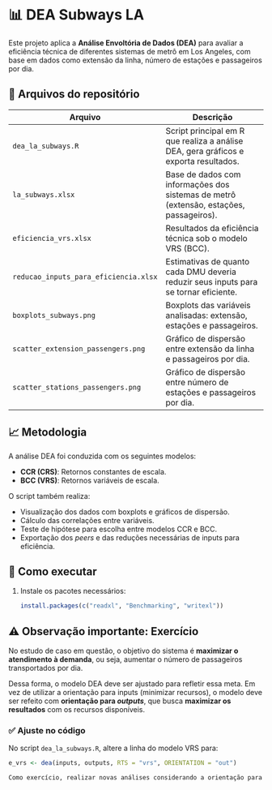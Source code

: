 # 📊 DEA Subways LA

Este projeto aplica a **Análise Envoltória de Dados (DEA)** para avaliar a eficiência técnica de diferentes sistemas de metrô em Los Angeles, com base em dados como extensão da linha, número de estações e passageiros por dia.

## 📁 Arquivos do repositório

| Arquivo | Descrição |
|--------|-----------|
| `dea_la_subways.R` | Script principal em R que realiza a análise DEA, gera gráficos e exporta resultados. |
| `la_subways.xlsx` | Base de dados com informações dos sistemas de metrô (extensão, estações, passageiros). |
| `eficiencia_vrs.xlsx` | Resultados da eficiência técnica sob o modelo VRS (BCC). |
| `reducao_inputs_para_eficiencia.xlsx` | Estimativas de quanto cada DMU deveria reduzir seus inputs para se tornar eficiente. |
| `boxplots_subways.png` | Boxplots das variáveis analisadas: extensão, estações e passageiros. |
| `scatter_extension_passengers.png` | Gráfico de dispersão entre extensão da linha e passageiros por dia. |
| `scatter_stations_passengers.png` | Gráfico de dispersão entre número de estações e passageiros por dia. |

## 📈 Metodologia

A análise DEA foi conduzida com os seguintes modelos:

- **CCR (CRS)**: Retornos constantes de escala.
- **BCC (VRS)**: Retornos variáveis de escala.

O script também realiza:

- Visualização dos dados com boxplots e gráficos de dispersão.
- Cálculo das correlações entre variáveis.
- Teste de hipótese para escolha entre modelos CCR e BCC.
- Exportação dos *peers* e das reduções necessárias de inputs para eficiência.

## 🚀 Como executar

1. Instale os pacotes necessários:
   ```r
   install.packages(c("readxl", "Benchmarking", "writexl"))

## ⚠️ Observação importante: Exercício 

No estudo de caso em questão, o objetivo do sistema é **maximizar o atendimento à demanda**, ou seja, aumentar o número de passageiros transportados por dia.

Dessa forma, o modelo DEA deve ser ajustado para refletir essa meta. Em vez de utilizar a orientação para inputs (minimizar recursos), o modelo deve ser refeito com **orientação para *outputs***, que busca **maximizar os resultados** com os recursos disponíveis.

### ✅ Ajuste no código

No script `dea_la_subways.R`, altere a linha do modelo VRS para:

```r
e_vrs <- dea(inputs, outputs, RTS = "vrs", ORIENTATION = "out")

Como exercício, realizar novas análises considerando a orientação para *outputs*.

